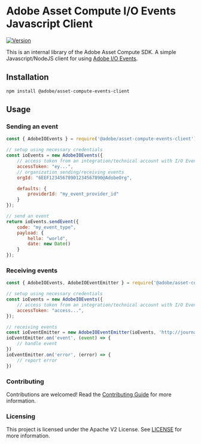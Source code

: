 Adobe Asset Compute I/O Events Javascript Client
==================================

[![Version](https://img.shields.io/npm/v/@adobe/asset-compute-events-client.svg)](https://npmjs.org/package/@adobe/asset-compute-events-client)

This is an internal library of the Adobe Asset Compute SDK.
A simple Javascript/NodeJS client for using [Adobe I/O Events](https://www.adobe.io/apis/cloudplatform/events/documentation.html).

Installation
------------

```
npm install @adobe/asset-compute-events-client
```

Usage
-----

### Sending an event

```javascript
const { AdobeIOEvents } = require('@adobe/asset-compute-events-client');

// setup using necessary credentials
const ioEvents = new AdobeIOEvents({
    // access token from an integration/technical account with I/O Events entitlement
    accessToken: "ey...",
    // organization sending/receiving events
    orgId: "6EEF12345678901234567890@AdobeOrg",

    defaults: {
        providerId: "my_event_provider_id"
    }
});

// send an event
return ioEvents.sendEvent({
    code: "my_event_type",
    payload: {
        hello: "world",
        date: new Date()
    }
});

```

### Receiving events

```javascript
const { AdobeIOEvents, AdobeIOEventEmitter } = require('@adobe/asset-compute-events-client');

// setup using necessary credentials
const ioEvents = new AdobeIOEvents({
    // access token from an integration/technical account with I/O Events entitlement
    accessToken: "access...",
});

// receiving events
const ioEventEmitter = new AdobeIOEventEmitter(ioEvents, 'http://journal-url');
ioEventEmitter.on('event', (event) => {
    // handle event
})
ioEventEmitter.on('error', (error) => {
    // report error
})
```

### Contributing
Contributions are welcomed! Read the [Contributing Guide](./.github/CONTRIBUTING.md) for more information.

### Licensing
This project is licensed under the Apache V2 License. See [LICENSE](LICENSE) for more information.
